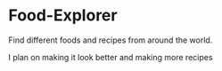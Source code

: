 # Food-Explorer
Find different foods and recipes from around the world.

I plan on making it look better and making more recipes

